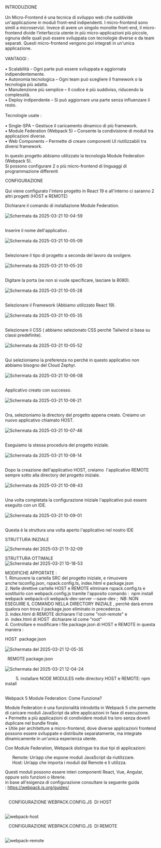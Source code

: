 INTRODUZIONE <br/><br/>
Un Micro-Frontend è una tecnica di sviluppo web che suddivide un'applicazione in moduli front-end indipendenti. I micro-frontend sono simili a microservizi.
Invece di avere un singolo monolite front-end, il micro-frontend divide l’interfaccia utente in più micro-applicazioni più piccole, ognuna delle quali può essere sviluppata con tecnologie diverse e da team separati. Questi micro-frontend vengono poi integrati in un'unica applicazione.
<br/><br/>
VANTAGGI : <br/><br/>
• Scalabilità – Ogni parte può essere sviluppata e aggiornata indipendentemente. <br/>
• Autonomia tecnologica – Ogni team può scegliere il framework o la tecnologia più adatta. <br/>
• Manutenzione più semplice – Il codice è più suddiviso, riducendo la complessità. <br/>
• Deploy indipendente – Si può aggiornare una parte senza influenzare il resto. <br/>
<br/>
Tecnologie usate : <br/><br/>
• Single-SPA – Gestisce il caricamento dinamico di più framework. <br/>
• Module Federation (Webpack 5) – Consente la condivisione di moduli tra applicazioni diverse. <br/>
• Web Components – Permette di creare componenti UI riutilizzabili tra diversi framework. <br/>

In questo progetto abbiamo utilizzato la tecnologia Module Federation (Webpack 5). <br/>
Si possono configurare 2 o più micro-frontend di linguaggi di programmazione differenti

CONFIGURAZIONE <br/><br/>
Qui viene configurato l'intero progetto in React 19 e all'interno ci saranno 2 altri progetti (HOST e REMOTE)<br/>

Dichiarare il comando di installazione Module Federation. <br/><br/>
![Schermata da 2025-03-21 10-04-59](https://github.com/user-attachments/assets/dfe360a9-59d6-40bb-b3df-81a79cf0df22) <br/><br/>

Inserire il nome dell'applicativo . <br/><br/>
![Schermata da 2025-03-21 10-05-09](https://github.com/user-attachments/assets/90ae5cb6-ca3f-46da-9238-9b3e38dbd69b) <br/><br/>

Selezionare il tipo di progetto a seconda del lavoro da svolgere. <br/><br/>
![Schermata da 2025-03-21 10-05-20](https://github.com/user-attachments/assets/aa95a6a2-06e2-40fb-a041-d50d3f4d106d) <br/><br/>

Digitare la porta (se non si vuole specificare, lasciare la 8080). <br/><br/>
![Schermata da 2025-03-21 10-05-28](https://github.com/user-attachments/assets/063c14c9-7ad2-4862-b8f2-d6ac8ed9a47a) <br/><br/>

Selezionare il Framework (Abbiamo utilizzato React 19). <br/><br/>
![Schermata da 2025-03-21 10-05-35](https://github.com/user-attachments/assets/58921a66-a309-4973-b377-c250431dd27e) <br/><br/>

Selezionare il CSS ( abbiamo selezionato CSS perchè Tailwind si basa su classi predefinite). <br/><br/>
![Schermata da 2025-03-21 10-05-52](https://github.com/user-attachments/assets/0a817548-f56a-4011-a092-4f2444e86c42) <br/><br/>

Qui selezioniamo la preferenza no perchè in questo applicativo non abbiamo bisogno del Cloud Zephyr. <br/><br/>
![Schermata da 2025-03-21 10-06-08](https://github.com/user-attachments/assets/9105862e-b037-4ffd-917f-b8639c55024a) <br/><br/>

Applicativo creato con successo. <br/><br/>
![Schermata da 2025-03-21 10-06-21](https://github.com/user-attachments/assets/c448da8c-c207-4d3b-bac0-5109d0837ea9) <br/><br/>

Ora, selezioniamo la directory del progetto appena creato. Creiamo un nuovo applicativo chiamato HOST. <br/><br/>
![Schermata da 2025-03-21 10-07-46](https://github.com/user-attachments/assets/5a8c1589-b93c-44b2-8aa0-0a56a9651611) <br/><br/>

Eseguiamo la stessa procedura del progetto iniziale.<br/><br/>
![Schermata da 2025-03-21 10-08-14](https://github.com/user-attachments/assets/5d7239d8-acf2-4808-8025-468aed424380) <br/><br/>

Dopo la creazione dell'applicativo HOST, creiamo  l'applicativo REMOTE sempre sotto alla directory del progetto iniziale. <br/><br/>
![Schermata da 2025-03-21 10-08-43](https://github.com/user-attachments/assets/d08e7a2c-8145-41ae-b67d-e5a8392160ba) <br/><br/>

Una volta completata la configurazione iniziale l'applicativo può essere eseguito con un IDE. <br/><br/>
![Schermata da 2025-03-21 10-09-01](https://github.com/user-attachments/assets/754056bd-8619-40af-b571-09abd5aef165) <br/><br/>

Questa è la struttura una volta aperto l'applicativo nel nostro IDE

STRUTTURA INIZIALE <br/>

![Schermata del 2025-03-21 11-32-09](https://github.com/user-attachments/assets/b0f12606-bc5b-4627-98ee-5bc347ac12b0)



STRUTTURA OTTIMALE <br/>
![Schermata del 2025-03-21 10-18-53](https://github.com/user-attachments/assets/db2722ea-2e8b-4efc-aeeb-4bc114555d4e)

MODIFICHE APPORTATE : <br/>
    1. Rimuovere la cartella SRC del progetto iniziale, e rimuovere anche tsconfig.json, rspack.config.ts, index.html e package.json <br/>
    2. Nelle direttive cartelle HOST e REMOTE eliminare rspack.config.ts e sostituirlo con webpack.config.js tramite l'apposito comando :  npm install webpack webpack-cli webpack-dev-server --save-dev ;  NB: NON ESEGUIRE IL COMANDO NELLA DIRECTORY INIZIALE , perchè darà errore qualora non trova il package.json eliminato in precedenza. <br/>
    3. index.html di REMOTE dichiarare l'id come "root-remote" e in  index.html di HOST  dichiarare id come "root" <br/>
    4. Controllare e modificare i file package.json di HOST e REMOTE in questa maniera : <br/>

   HOST  package.json <br/><br/>
            ![Schermata del 2025-03-21 12-05-35](https://github.com/user-attachments/assets/d980c32b-4672-40f1-b6e3-28af17ca70b6)<br/>

   REMOTE package.json <br/><br/>
            ![Schermata del 2025-03-21 12-04-24](https://github.com/user-attachments/assets/dc86e173-7885-4513-a785-5d90eeb431f2)<br/>

        
5. installare NODE MODULES nelle directory HOST e REMOTE: npm install<br/><br/>


Webpack 5 Module Federation: Come Funziona? <br/>

Module Federation è una funzionalità introdotta in Webpack 5 che permette di caricare moduli JavaScript da altre applicazioni in fase di esecuzione. <br/>
• Permette a più applicazioni di condividere moduli tra loro senza doverli duplicare nel bundle finale. <br/>
• Utile per architetture a micro-frontend, dove diverse applicazioni frontend possono essere sviluppate e distribuite separatamente, ma integrate dinamicamente in un'unica esperienza utente. <br/>


Con Module Federation, Webpack distingue tra due tipi di applicazioni: <br/>

      Remote: Un’app che espone moduli JavaScript da riutilizzare.<br/>
      Host: Un’app che importa i moduli dal Remote e li utilizza.<br/>

Questi moduli possono essere interi componenti React, Vue, Angular, oppure solo funzioni o librerie. <br/>
in base all'esigenza di configurazione consultare la seguente guida : https://webpack.js.org/guides/<br/><br/>

   CONFIGURAZIONE WEBPACK.CONFIG.JS  DI HOST <br/><br/>

![webpack-host](https://github.com/user-attachments/assets/d0cc8503-31ca-4f54-804a-6e7eebbd9d3b) <br/>

   CONFIGURAZIONE WEBPACK.CONFIG.JS  DI REMOTE <br/><br/>

![webpack-remote](https://github.com/user-attachments/assets/cd56b359-8b48-456f-99f4-2e3947a65862)









